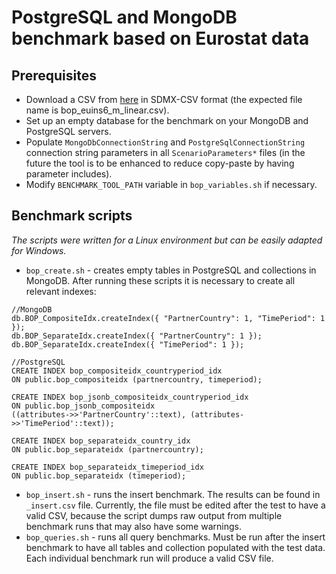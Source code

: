 # PostgreSQL and MongoDB benchmark based on Eurostat data
## Prerequisites
* Download a CSV from [here](https://ec.europa.eu/eurostat/databrowser/view/bop_euins6_m/default/table) in SDMX-CSV format (the expected file name is bop_euins6_m_linear.csv).
* Set up an empty database for the benchmark on your MongoDB and PostgreSQL servers.
* Populate `MongoDbConnectionString` and `PostgreSqlConnectionString` connection string parameters in all `ScenarioParameters*` files (in the future the tool is to be enhanced to reduce copy-paste by having parameter includes).
* Modify `BENCHMARK_TOOL_PATH` variable in `bop_variables.sh` if necessary.

## Benchmark scripts
*The scripts were written for a Linux environment but can be easily adapted for Windows.*

* `bop_create.sh` - creates empty tables in PostgreSQL and collections in MongoDB. After running these scripts it is necessary to create all relevant indexes:
```
//MongoDB
db.BOP_CompositeIdx.createIndex({ "PartnerCountry": 1, "TimePeriod": 1 });
db.BOP_SeparateIdx.createIndex({ "PartnerCountry": 1 });
db.BOP_SeparateIdx.createIndex({ "TimePeriod": 1 });

//PostgreSQL
CREATE INDEX bop_compositeidx_countryperiod_idx
ON public.bop_compositeidx (partnercountry, timeperiod);

CREATE INDEX bop_jsonb_compositeidx_countryperiod_idx
ON public.bop_jsonb_compositeidx 
((attributes->>'PartnerCountry'::text), (attributes->>'TimePeriod'::text));

CREATE INDEX bop_separateidx_country_idx
ON public.bop_separateidx (partnercountry);

CREATE INDEX bop_separateidx_timeperiod_idx
ON public.bop_separateidx (timeperiod);
```
* `bop_insert.sh` - runs the insert benchmark. The results can be found in `_insert.csv` file. Currently, the file must be edited after the test to have a valid CSV, because the script dumps raw output from multiple benchmark runs that may also have some warnings.
* `bop_queries.sh` - runs all query benchmarks. Must be run after the insert benchmark to have all tables and collection populated with the test data. Each individual benchmark run will produce a valid CSV file.